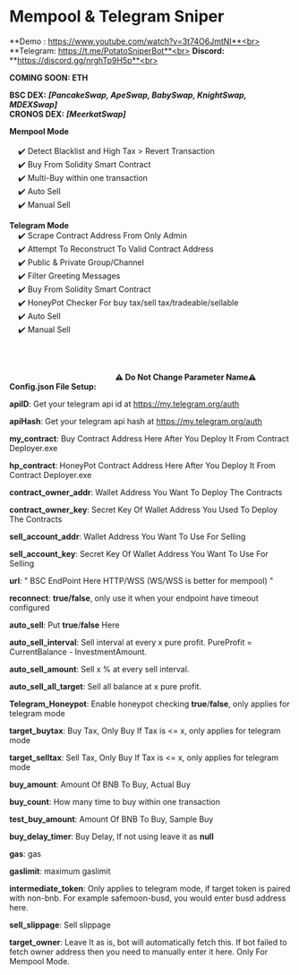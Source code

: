 # Mempool & Telegram Sniper<br>
**Demo : https://www.youtube.com/watch?v=3t74O6JmtNI**<br>
**Telegram: https://t.me/PotatoSniperBot**<br>
**Discord:** **https://discord.gg/nrghTp9H5p**<br>

**COMING SOON: ETH**<br>

**BSC DEX:** _**[PancakeSwap, ApeSwap, BabySwap, KnightSwap, MDEXSwap]**_<br>
**CRONOS DEX:** _**[MeerkatSwap]**_<br>

**Mempool Mode**<br>	
&nbsp;&nbsp; &nbsp;✔️ Detect Blacklist and High Tax > Revert Transaction<br>
&nbsp;&nbsp; &nbsp;✔️ Buy From Solidity Smart Contract<br>
&nbsp;&nbsp; &nbsp;✔️ Multi-Buy within one transaction<br>
&nbsp;&nbsp; &nbsp;✔️ Auto Sell<br>
&nbsp;&nbsp; &nbsp;✔️ Manual Sell<br>
  
**Telegram Mode**<br>
&nbsp;&nbsp; &nbsp;✔️ Scrape Contract Address From Only Admin<br>
&nbsp;&nbsp; &nbsp;✔️ Attempt To Reconstruct To Valid Contract Address<br>
&nbsp;&nbsp; &nbsp;✔️ Public & Private Group/Channel<br>
&nbsp;&nbsp; &nbsp;✔️ Filter Greeting Messages<br>
&nbsp;&nbsp; &nbsp;✔️ Buy From Solidity Smart Contract<br>
&nbsp;&nbsp; &nbsp;✔️ HoneyPot Checker For buy tax/sell tax/tradeable/sellable<br>
&nbsp;&nbsp; &nbsp;✔️ Auto Sell<br>
&nbsp;&nbsp; &nbsp;✔️ Manual Sell<br>
  
  <br>
  <br>
  
&nbsp;&nbsp; &nbsp;&nbsp;&nbsp; &nbsp;&nbsp;&nbsp; &nbsp;&nbsp;&nbsp; &nbsp;&nbsp;&nbsp; &nbsp;&nbsp;&nbsp; &nbsp;&nbsp;&nbsp; &nbsp;&nbsp;&nbsp; &nbsp;&nbsp;&nbsp; &nbsp;&nbsp;&nbsp; &nbsp;&nbsp;&nbsp; &nbsp;&nbsp;&nbsp; &nbsp;**⚠️ Do Not Change Parameter Name⚠️** <br>
****Config.json File Setup:**** <br>

  **apiID**:   Get your telegram api id at https://my.telegram.org/auth
  
  **apiHash**: Get your telegram api hash at https://my.telegram.org/auth
  
  **my_contract**:  Buy Contract Address Here After You Deploy It From Contract Deployer.exe
  
  **hp_contract**:  HoneyPot Contract Address Here After You Deploy It From Contract Deployer.exe
  
  **contract_owner_addr**: Wallet Address You Want To Deploy The Contracts
  
  **contract_owner_key**:  Secret Key Of Wallet Address You Used To Deploy The Contracts 
  
  **sell_account_addr**:   Wallet Address You Want To Use For Selling 
  
  **sell_account_key**:    Secret Key Of Wallet Address You Want To Use For Selling 
  
  **url**: " BSC EndPoint Here HTTP/WSS (WS/WSS is better for mempool) "
  
  **reconnect**: **true/false**, only use it when your endpoint have timeout configured

  **auto_sell**: Put **true**/**false** Here
  
  **auto_sell_interval**: Sell interval at every x pure profit. PureProfit = CurrentBalance - InvestmentAmount.
  
  **auto_sell_amount**: Sell x % at every sell interval.
  
  **auto_sell_all_target**: Sell all balance at x pure profit.

  **Telegram_Honeypot**: Enable honeypot checking **true**/**false**, only applies for telegram mode
  
  **target_buytax**: Buy Tax, Only Buy If Tax is <= x, only applies for telegram mode
  
  **target_selltax**: Sell Tax, Only Buy If Tax is <= x, only applies for telegram mode

  **buy_amount**: Amount Of BNB To Buy, Actual Buy
  
   **buy_count**: How many time to buy within one transaction 
  
  **test_buy_amount**: Amount Of BNB To Buy, Sample Buy
  
  **buy_delay_timer**: Buy Delay, If not using leave it as **null**
  
  **gas**: gas
  
  **gaslimit**: maximum gaslimit
  
  **intermediate_token**: Only applies to telegram mode, if target token is paired with non-bnb. For example safemoon-busd, you would enter busd address here.
  
  **sell_slippage**: Sell slippage

  **target_owner**: Leave It as is, bot will automatically fetch this. If bot failed to fetch owner address then you need to manually enter it here. Only For Mempool Mode.
  





